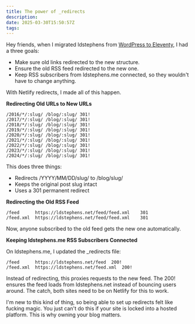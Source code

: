 ```yaml
---
title: The power of _redirects
description:
date: 2025-03-30T15:50:57Z
tags:
---
```


Hey friends, when I migrated ldstephens from [WordPress to Eleventy](https://www.11ty.dev/docs/migrate/wordpress/), I had a three goals:

-  Make sure old links redirected to the new structure.
-  Ensure the old RSS feed redirected to the new one.
-  Keep RSS subscribers from ldstephens.me connected, so they wouldn't have to change anything.

With Netlify redirects, I made all of this happen.

**Redirecting Old URLs to New URLs**

```
/2016/*/:slug/ /blog/:slug/ 301!
/2017/*/:slug/ /blog/:slug/ 301!
/2018/*/:slug/ /blog/:slug/ 301!
/2019/*/:slug/ /blog/:slug/ 301!
/2020/*/:slug/ /blog/:slug/ 301!
/2021/*/:slug/ /blog/:slug/ 301!
/2022/*/:slug/ /blog/:slug/ 301!
/2023/*/:slug/ /blog/:slug/ 301!
/2024/*/:slug/ /blog/:slug/ 301!
```

This does three things:

-  Redirects /YYYY/MM/DD/slug/ to /blog/slug/
-  Keeps the original post slug intact
-  Uses a 301 permanent redirect

**Redirecting the Old RSS Feed**

```
/feed      https://ldstephens.net/feed/feed.xml    301
/feed.xml  https://ldstephens.net/feed/feed.xml    301
```

Now, anyone subscribed to the old feed gets the new one automatically.

**Keeping ldstephens.me RSS Subscribers Connected**

On ldstephens.me, I updated the \_redirects file:

```
/feed      https://ldstephens.net/feed  200!
/feed.xml  https://ldstephens.net/feed.xml  200!
```

Instead of redirecting, this proxies requests to the new feed. The 200! ensures the feed loads from ldstephens.net instead of bouncing users around. The catch, both sites need to be on Netlify for this to work.

I'm new to this kind of thing, so being able to set up redirects felt like fucking magic. You just can't do this if your site is locked into a hosted platform. This is why owning your blog matters.
